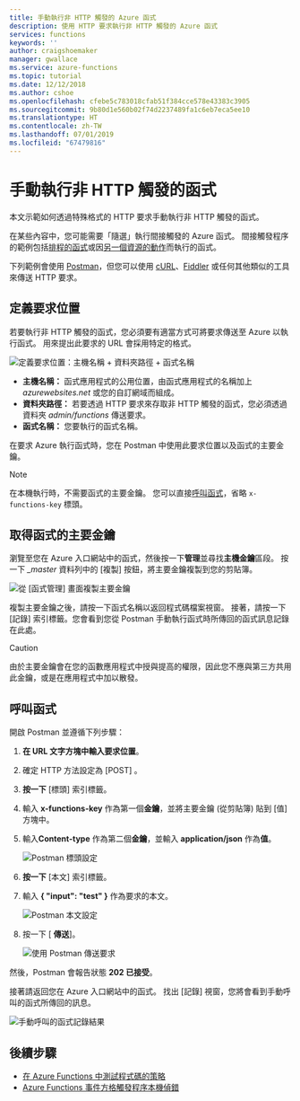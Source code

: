 ```yaml
---
title: 手動執行非 HTTP 觸發的 Azure 函式
description: 使用 HTTP 要求執行非 HTTP 觸發的 Azure 函式
services: functions
keywords: ''
author: craigshoemaker
manager: gwallace
ms.service: azure-functions
ms.topic: tutorial
ms.date: 12/12/2018
ms.author: cshoe
ms.openlocfilehash: cfebe5c783018cfab51f384cce578e43383c3905
ms.sourcegitcommit: 9b80d1e560b02f74d2237489fa1c6eb7eca5ee10
ms.translationtype: HT
ms.contentlocale: zh-TW
ms.lasthandoff: 07/01/2019
ms.locfileid: "67479816"
---
```

# <a name="manually-run-a-non-http-triggered-function"></a>手動執行非 HTTP 觸發的函式

本文示範如何透過特殊格式的 HTTP 要求手動執行非 HTTP 觸發的函式。

在某些內容中，您可能需要「隨選」執行間接觸發的 Azure 函式。  間接觸發程序的範例包括[排程的函式](./functions-create-scheduled-function.md)或因[另一個資源的動作](./functions-create-storage-blob-triggered-function.md)而執行的函式。 

下列範例會使用 [Postman](https://www.getpostman.com/)，但您可以使用 [cURL](https://curl.haxx.se/)、[Fiddler](https://www.telerik.com/fiddler) 或任何其他類似的工具來傳送 HTTP 要求。

## <a name="define-the-request-location"></a>定義要求位置

若要執行非 HTTP 觸發的函式，您必須要有適當方式可將要求傳送至 Azure 以執行函式。 用來提出此要求的 URL 會採用特定的格式。

![定義要求位置：主機名稱 + 資料夾路徑 + 函式名稱](./media/functions-manually-run-non-http/azure-functions-admin-url-anatomy.png)

- **主機名稱：** 函式應用程式的公用位置，由函式應用程式的名稱加上 *azurewebsites.net* 或您的自訂網域而組成。
- **資料夾路徑：** 若要透過 HTTP 要求來存取非 HTTP 觸發的函式，您必須透過資料夾 *admin/functions* 傳送要求。
- **函式名稱：** 您要執行的函式名稱。

在要求 Azure 執行函式時，您在 Postman 中使用此要求位置以及函式的主要金鑰。

> [!NOTE]
> 在本機執行時，不需要函式的主要金鑰。 您可以直接[呼叫函式](#call-the-function)，省略 `x-functions-key` 標頭。

## <a name="get-the-functions-master-key"></a>取得函式的主要金鑰

瀏覽至您在 Azure 入口網站中的函式，然後按一下**管理**並尋找**主機金鑰**區段。 按一下 *_master* 資料列中的 [複製]  按鈕，將主要金鑰複製到您的剪貼簿。

![從 [函式管理] 畫面複製主要金鑰](./media/functions-manually-run-non-http/azure-portal-functions-master-key.png)

複製主要金鑰之後，請按一下函式名稱以返回程式碼檔案視窗。 接著，請按一下 [記錄]  索引標籤。您會看到您從 Postman 手動執行函式時所傳回的函式訊息記錄在此處。

> [!CAUTION]  
> 由於主要金鑰會在您的函數應用程式中授與提高的權限，因此您不應與第三方共用此金鑰，或是在應用程式中加以散發。

## <a name="call-the-function"></a>呼叫函式

開啟 Postman 並遵循下列步驟：

1. **在 URL 文字方塊中輸入要求位置**。
2. 確定 HTTP 方法設定為 [POST]  。
3. **按一下** [標頭]  索引標籤。
4. 輸入 **x-functions-key** 作為第一個**金鑰**，並將主要金鑰 (從剪貼簿) 貼到 [值]  方塊中。
5. 輸入**Content-type** 作為第二個**金鑰**，並輸入 **application/json** 作為**值**。

    ![Postman 標頭設定](./media/functions-manually-run-non-http/functions-manually-run-non-http-headers.png)

6. **按一下** [本文]  索引標籤。
7. 輸入 **{ "input": "test" }** 作為要求的本文。

    ![Postman 本文設定](./media/functions-manually-run-non-http/functions-manually-run-non-http-body.png)

8. 按一下 [ **傳送**]。

    ![使用 Postman 傳送要求](./media/functions-manually-run-non-http/functions-manually-run-non-http-send.png)

然後，Postman 會報告狀態 **202 已接受**。

接著請返回您在 Azure 入口網站中的函式。 找出 [記錄]  視窗，您將會看到手動呼叫的函式所傳回的訊息。

![手動呼叫的函式記錄結果](./media/functions-manually-run-non-http/azure-portal-function-log.png)

## <a name="next-steps"></a>後續步驟

- [在 Azure Functions 中測試程式碼的策略](./functions-test-a-function.md)
- [Azure Functions 事件方格觸發程序本機偵錯](./functions-debug-event-grid-trigger-local.md)
